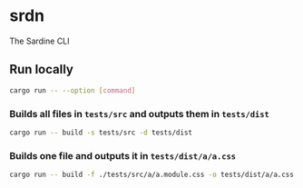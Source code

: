 # srdn
The Sardine CLI

## Run locally

```bash
cargo run -- --option [command]
```

### Builds all files in `tests/src` and outputs them in `tests/dist`
```bash
cargo run -- build -s tests/src -d tests/dist
```

### Builds one file and outputs it in `tests/dist/a/a.css`
```bash
cargo run -- build -f ./tests/src/a/a.module.css -o tests/dist/a/a.css
```